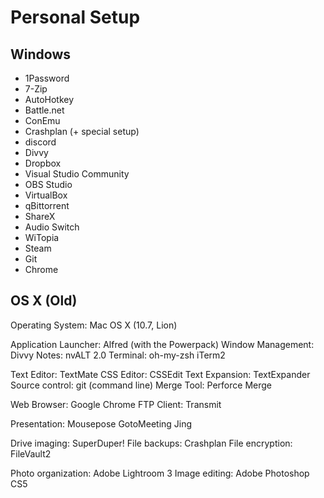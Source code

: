 # Personal Setup

## Windows
* 1Password
* 7-Zip
* AutoHotkey
* Battle.net
* ConEmu
* Crashplan (+ special setup)
* discord
* Divvy
* Dropbox
* Visual Studio Community
* OBS Studio
* VirtualBox
* qBittorrent
* ShareX
* Audio Switch
* WiTopia
* Steam
* Git
* Chrome

## OS X (Old)
Operating System:  Mac OS X (10.7, Lion)

Application Launcher:  Alfred (with the Powerpack)
Window Management:  Divvy
Notes:  nvALT 2.0
Terminal:
    oh-my-zsh
    iTerm2

Text Editor:  TextMate
CSS Editor:  CSSEdit
Text Expansion:  TextExpander
Source control:  git (command line)
Merge Tool:  Perforce Merge

Web Browser:  Google Chrome
FTP Client:  Transmit

Presentation:
    Mousepose
    GotoMeeting
    Jing

Drive imaging:  SuperDuper!
File backups:  Crashplan
File encryption:  FileVault2

Photo organization: Adobe Lightroom 3
Image editing: Adobe Photoshop CS5
